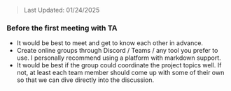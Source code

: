 > Last Updated: 01/24/2025

### Before the first meeting with TA
- It would be best to meet and get to know each other in advance.
- Create online groups through Discord / Teams / any tool you prefer to use. I personally recommend using a platform with markdown support.
- It would be best if the group could coordinate the project topics well. If not, at least each team member should come up with some of their own so that we can dive directly into the discussion.